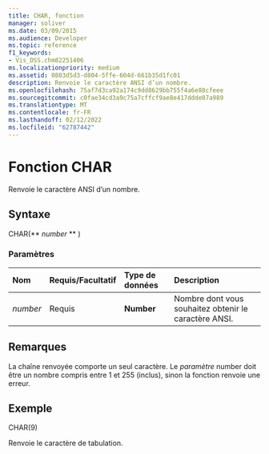 ```yaml
---
title: CHAR, fonction
manager: soliver
ms.date: 03/09/2015
ms.audience: Developer
ms.topic: reference
f1_keywords:
- Vis_DSS.chm82251406
ms.localizationpriority: medium
ms.assetid: 0803d5d3-d804-5ffe-604d-661b35d1fc01
description: Renvoie le caractère ANSI d’un nombre.
ms.openlocfilehash: 75af7d3ca92a174c9dd8629bb755f4a6e88cfeee
ms.sourcegitcommit: c0fae34cd3a9c75a7cffcf9ae8e417ddde07a989
ms.translationtype: MT
ms.contentlocale: fr-FR
ms.lasthandoff: 02/12/2022
ms.locfileid: "62787442"
---
```

# <a name="char-function"></a>Fonction CHAR

Renvoie le caractère ANSI d’un nombre.
  
## <a name="syntax"></a>Syntaxe

CHAR(** *number* ** ) 
  
### <a name="parameters"></a>Paramètres

|**Nom**|**Requis/Facultatif**|**Type de données**|**Description**|
|:-----|:-----|:-----|:-----|
| _number_ <br/> |Requis  <br/> |**Number** <br/> |Nombre dont vous souhaitez obtenir le caractère ANSI. |
   
## <a name="remarks"></a>Remarques

La chaîne renvoyée comporte un seul caractère. Le  _paramètre_ number doit être un nombre compris entre 1 et 255 (inclus), sinon la fonction renvoie une erreur. 
  
## <a name="example"></a>Exemple

CHAR(9) 
  
Renvoie le caractère de tabulation. 
  

